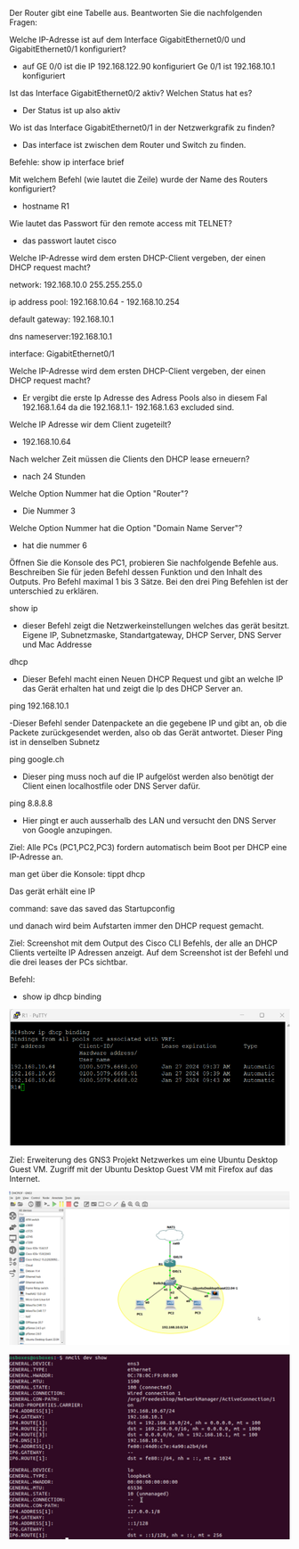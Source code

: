 Der Router gibt eine Tabelle aus. Beantworten Sie die nachfolgenden Fragen:


Welche IP-Adresse ist auf dem Interface GigabitEthernet0/0 und GigabitEthernet0/1 konfiguriert?
- auf GE 0/0 ist die IP 192.168.122.90  konfiguriert Ge 0/1 ist  192.168.10.1  konfiguriert

Ist das Interface GigabitEthernet0/2 aktiv? Welchen Status hat es?

- Der Status ist up also aktiv

Wo ist das Interface GigabitEthernet0/1 in der Netzwerkgrafik zu finden?

- Das interface ist zwischen dem Router und Switch zu finden.

Befehle:
show ip interface brief



Mit welchem Befehl (wie lautet die Zeile) wurde der Name des Routers konfiguriert?

- hostname R1

Wie lautet das Passwort für den remote access mit TELNET?

- das passwort lautet cisco

Welche IP-Adresse wird dem ersten DHCP-Client vergeben, der einen DHCP request macht?

network: 192.168.10.0 255.255.255.0

ip address pool: 192.168.10.64 - 192.168.10.254 

default gateway: 192.168.10.1

dns nameserver:192.168.10.1

interface: GigabitEthernet0/1

Welche IP-Adresse wird dem ersten DHCP-Client vergeben, der einen DHCP request macht?

- Er vergibt die erste Ip Adresse des Adress Pools also in diesem Fal 192.168.1.64 da die 192.168.1.1- 192.168.1.63 excluded sind.



Welche IP Adresse wir dem Client zugeteilt?

- 192.168.10.64

Nach welcher Zeit müssen die Clients den DHCP lease erneuern?

- nach 24 Stunden

Welche Option Nummer hat die Option "Router"?

- Die Nummer 3

Welche Option Nummer hat die Option "Domain Name Server"?

- hat die nummer 6


Öffnen Sie die Konsole des PC1, probieren Sie nachfolgende Befehle aus. Beschreiben Sie für jeden Befehl dessen Funktion und den Inhalt des Outputs. Pro Befehl maximal 1 bis 3 Sätze. Bei den drei Ping Befehlen ist der unterschied zu erklären.

show ip

- dieser Befehl zeigt die Netzwerkeinstellungen welches das gerät besitzt. Eigene IP, Subnetzmaske, Standartgateway, DHCP Server, DNS Server und Mac Addresse

dhcp

- Dieser Befehl macht einen Neuen DHCP Request und gibt an welche IP das Gerät erhalten hat und zeigt die Ip des DHCP Server an.

ping 192.168.10.1

-Dieser Befehl sender Datenpackete an die gegebene IP und gibt an, ob die Packete zurückgesendet werden, also ob das Gerät antwortet.
Dieser Ping ist in denselben Subnetz 

ping google.ch

- Dieser ping muss noch auf die IP aufgelöst werden also benötigt der Client einen localhostfile oder DNS Server dafür.

ping 8.8.8.8

- Hier pingt er auch ausserhalb des LAN und versucht den DNS Server von Google anzupingen.



Ziel: Alle PCs (PC1,PC2,PC3) fordern automatisch beim Boot per DHCP eine IP-Adresse an.

man get über die Konsole:
tippt dhcp

Das gerät erhält eine IP

command: save 
das saved das Startupconfig 

und danach wird beim Aufstarten immer den DHCP request gemacht.

Ziel: Screenshot mit dem Output des Cisco CLI Befehls, der alle an DHCP Clients verteilte IP Adressen anzeigt. Auf dem Screenshot ist der Befehl und die drei leases der PCs sichtbar.

Befehl:

- show ip dhcp binding

![](alldevices.png)

Ziel: Erweiterung des GNS3 Projekt Netzwerkes um eine Ubuntu Desktop Guest VM. Zugriff mit der Ubuntu Desktop Guest VM mit Firefox auf das Internet.

![](netzwerkpng.png)

![](config.png)